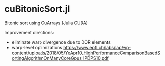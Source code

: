 # cuBitonicSort.jl
Bitonic sort using CuArrays (Julia CUDA)

Improvement directions:
- eliminate warp divergence due to OOR elements
- warp-level optimizations https://www.epfl.ch/labs/lap/wp-content/uploads/2018/05/YeApr10_HighPerformanceComparisonBasedSortingAlgorithmOnManyCoreGpus_IPDPS10.pdf
